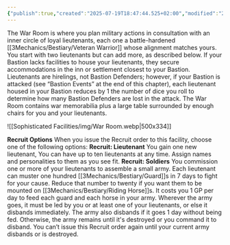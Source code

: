 ```yaml
---
{"publish":true,"created":"2025-07-19T18:47:44.525+02:00","modified":"2025-07-20T18:15:58.534+02:00","cssclasses":""}
---
```


The War Room is where you plan military actions in consultation with an inner circle of loyal lieutenants, each one a battle-hardened [[3Mechanics/Bestiary/Veteran Warrior]] whose alignment matches yours. You start with two lieutenants but can add more, as described below. If your Bastion lacks facilities to house your lieutenants, they secure accommodations in the inn or settlement closest to your Bastion. Lieutenants are hirelings, not Bastion Defenders; however, if your Bastion is attacked (see “Bastion Events” at the end of this chapter), each lieutenant housed in your Bastion reduces by 1 the number of dice you roll to determine how many Bastion Defenders are lost in the attack.
The War Room contains war memorabilia plus a large table surrounded by enough chairs for you and your lieutenants.

![[Sophisticated Facilities/img/War Room.webp|500x334]]

**Recruit Options** When you issue the Recruit order to this facility, choose one of the following options:
**Recruit: Lieutenant** You gain one new lieutenant, You can have up to ten lieutenants at any time. Assign names and personalities to them as you see fit.
**Recruit: Soldiers** You commission one or more of your lieutenants to assemble a small army. Each lieutenant can muster one hundred [[3Mechanics/Bestiary/Guard]]s in 7 days to fight for your cause. Reduce that number to twenty if you want them to be mounted on [[3Mechanics/Bestiary/Riding Horse]]s. It costs you 1 GP per day to feed each guard and each horse in your army. Wherever the army goes, it must be led by you or at least one of your lieutenants, or else it disbands immediately. The army also disbands if it goes 1 day without being fed. Otherwise, the army remains until it's destroyed or you command it to disband. You can’t issue this Recruit order again until your current army disbands or is destroyed.